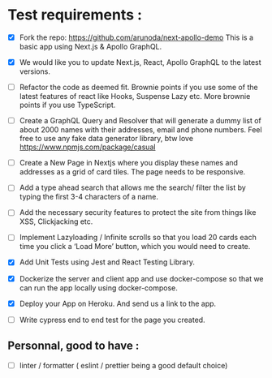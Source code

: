 # Test requirements :

- [x] Fork the repo: https://github.com/arunoda/next-apollo-demo This is a basic app
using Next.js &amp; Apollo GraphQL.
- [x] We would like you to update Next.js, React, Apollo GraphQL to the latest versions.
- [ ] Refactor the code as deemed fit. Brownie points if you use some of the latest
features of react like Hooks, Suspense Lazy etc. More brownie points if you use
TypeScript.
- [ ] Create a GraphQL Query and Resolver that will generate a dummy list of about 2000
names with their addresses, email and phone numbers. Feel free to use any fake
data generator library, btw love https://www.npmjs.com/package/casual
- [ ] Create a New Page in Nextjs where you display these names and addresses as a grid
of card tiles. The page needs to be responsive.
- [ ] Add a type ahead search that allows me the search/ filter the list by typing the first
3-4 characters of a name.
- [ ] Add the necessary security features to protect the site from things like XSS,
Clickjacking etc.
- [ ] Implement Lazyloading / Infinite scrolls so that you load 20 cards each time you
click a ‘Load More’ button, which you would need to create.
- [x] Add Unit Tests using Jest and React Testing Library.
- [x] Dockerize the server and client app and use docker-compose so that we can run the
app locally using docker-compose.
- [x] Deploy your App on Heroku. And send us a link to the app.
- [ ] Write cypress end to end test for the page you created.


## Personnal, good to have :
- [ ] linter / formatter ( eslint / prettier being a good default choice)